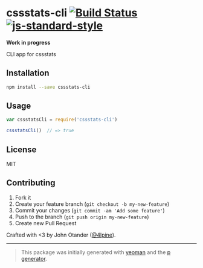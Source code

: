 # cssstats-cli [![Build Status](https://secure.travis-ci.org/cssstats/cssstats-cli.png?branch=master)](https://travis-ci.org/cssstats/cssstats-cli) [![js-standard-style](https://img.shields.io/badge/code%20style-standard-brightgreen.svg?style=flat)](https://github.com/feross/standard)

__Work in progress__

CLI app for cssstats

## Installation

```bash
npm install --save cssstats-cli
```

## Usage

```javascript
var cssstatsCli = require('cssstats-cli')

cssstatsCli()  // => true
```

## License

MIT

## Contributing

1. Fork it
2. Create your feature branch (`git checkout -b my-new-feature`)
3. Commit your changes (`git commit -am 'Add some feature'`)
4. Push to the branch (`git push origin my-new-feature`)
5. Create new Pull Request

Crafted with <3 by John Otander ([@4lpine](https://twitter.com/4lpine)).

***

> This package was initially generated with [yeoman](http://yeoman.io) and the [p generator](https://github.com/johnotander/generator-p.git).
